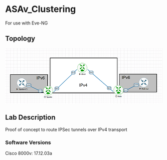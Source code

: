 # ASAv_Clustering
For use with Eve-NG  

## Topology
![image info](IPSEC-IPv6_over_IPv4.png)

## Lab Description
Proof of concept to route IPSec tunnels over IPv4 transport

### Software Versions
Cisco 8000v: 17.12.03a

